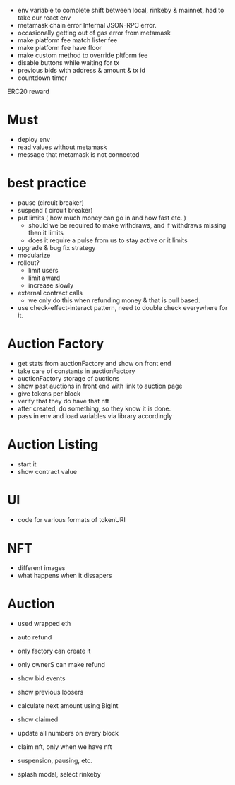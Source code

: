 - env variable to complete shift between local, rinkeby & mainnet, had to take our react env
- metamask chain error Internal JSON-RPC error.
- occasionally getting out of gas error from metamask
- make platform fee match lister fee
- make platform fee have floor
- make custom method to override pltform fee
- disable buttons while waiting for tx
- previous bids with address & amount & tx id
- countdown timer

ERC20
reward

# Must 
- deploy env
- read values without metamask 
- message that metamask is not connected

# best practice
- pause (circuit breaker)
- suspend ( circuit breaker)
- put limits ( how much money can go in and how fast etc. )
  - should we be required to make withdraws, and if withdraws missing  then it limits
  - does it require a pulse from us to stay active or it limits
- upgrade & bug fix strategy
- modularize
- rollout? 
  - limit users 
  - limit award
  - increase slowly
- external contract calls
  - we only do this when refunding money & that is pull based.
- use check-effect-interact pattern, need to double check everywhere for it.


# Auction Factory
- get stats from auctionFactory and show on front end
- take care of constants in auctionFactory
- auctionFactory storage of auctions
- show past auctions in front end with link to auction page
- give tokens per block
- verify that they do have that nft
- after created, do something, so they know it is done.
- pass in env and load variables via library accordingly

# Auction Listing
- start it
- show contract value

# UI
- code for various formats of tokenURI

# NFT
- different images
- what happens when it dissapers

# Auction
- used wrapped eth
- auto refund
- only factory can create it
- only ownerS can make refund
- show bid events
- show previous loosers
- calculate next amount using BigInt
- show claimed
- update all numbers on every block
- claim nft, only when we have nft
- suspension, pausing, etc.


- splash modal, select rinkeby
